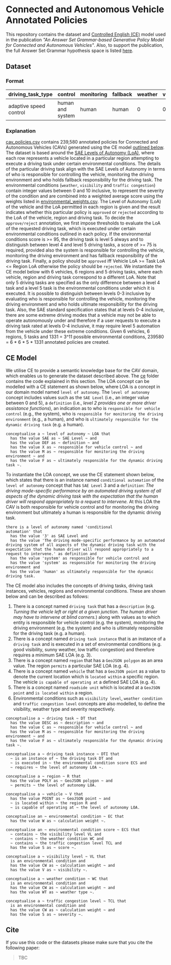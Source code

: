 # Connected and Autonomous Vehicle Annotated Policies

This repository contains the dataset and [Controlled English (CE)](https://github.com/ce-store/ce-store) model used in the publication *"An Answer Set Grammar-based Generative Policy Model for Connected and Autonomous Vehicles"*. Also, to support the publication, the full Answer Set Grammar hypothesis space is listed [here](asg_hypothesis_space.md).

## Dataset

### Format
|driving_task_type|control|monitoring|fallback|weather|visibility|traffic_congestion|environmental_weighted_average|driving_task_loa|vehicle_loa|region_loa|result
|---|---|---|---|---|---|---|---|---|---|---|---|
|adaptive speed control|human and system|human|human|0|0|0|0|1|3|4|approved|

### Explanation
[cav_policies.csv](cav_policies.csv) contains 239,580 annotated policies for Connected and Autonomous Vehicles (CAVs) generated using the CE model [outlined below](#ce-model). The dataset is based around the [SAE Levels of Autonomy (LoA)](https://www.sae.org/standards/content/j3016_201806/), where each row represents a vehicle located in a particular region attempting to execute a driving task under certain environmental conditions. The details of the particular driving task align with the SAE Levels of Autonomy in terms of who is responsible for controlling the vehicle, monitoring the driving environment and who holds fallback responsibility for the driving task. The environmental conditions (`weather`, `visibility` and `traffic congestion`) contain integer values between 0 and 10 inclusive, to represent the severity of the condition and are combined into a weighted average score using the weights listed in [environmental_weights.csv](environmental_weights.csv). The Level of Autonomy (LoA) of the vehicle and the LoA permitted in each region is given and the result indicates whether this particular policy is `approved` or `rejected` according to the LoA of the vehicle, region and driving task. To decide the `approve/reject` annotation, we first impose thresholds to evaluate the LoA of the requested driving task, which is executed under certain environmental conditions outlined in each policy. If the environmental conditions score is >= 95, the driving task is level 5 always and to distinguish between level 4 and level 5 driving tasks, a score of >= 75 is required, provided also the system is responsible for controlling the vehicle, monitoring the driving environment and has fallback responsibility of the driving task. Finally, a policy should be `approved` iff Vehicle LoA >= Task LoA <= Region LoA otherwise the policy should be `rejected`. We instantiate the CE model below with 6 vehicles, 6 regions and 5 driving tasks, where each vehicle, region and driving task correspond to a different LoA. Note that only 5 driving tasks are specified as the only difference between a level 4 task and a level 5 task is the environmental conditions under which it is executed. It is possible to distinguish between levels 0-3 inclusive by evaluating who is responsible for controlling the vehicle, monitoring the driving environment and who holds ultimate responsibility for the driving task. Also, the SAE standard specification states that at levels 0-4 inclusive, there are some extreme driving modes that a vehicle may not be able to operate autonomously under and therefore if a user requests to execute a driving task rated at levels 0-4 inclusive, it may require level 5 automation from the vehicle under these extreme conditions. Given 6 vehicles, 6 regions, 5 tasks and 1331 = 3^11 possible environmental conditions, 239580 = 6 * 6 * 5 * 1331 annotated policies are created.


## CE Model
We utilise CE to provide a semantic knowledge base for the CAV domain, which enables us to generate the dataset described above. The [ce](ce) folder contains the code explained in this section. The LOA concept can be modelled with a CE statement as shown below, where LOA is a concept in our domain model named `level of autonomy`. The `level of autonomy` concept includes values such as the `SAE Level` (i.e., an integer value between 0 and 5), a `definition` (i.e., *level 2 provides one or more driver assistance functions*), an indication as to who is `responsible for vehicle control`  (e.g., the system), who is `responsible for monitoring
the driving environment` (e.g., a human), and who is `ultimately responsible for the dynamic driving task` (e.g. a human).   
 
```
conceptualise a ~ level of autonomy ~ LOA that
  has the value SAE as ~ SAE Level ~ and
  has the value DEF as ~ definition ~ and
  has the value X as ~ responsible for vehicle control ~ and 
  has the value M as ~ responsible for monitoring the driving environment ~ and 
  has the value F as ~ ultimately responsible for the dynamic driving task ~. 
```

To instantiate the LOA concept, we use the CE statement shown below, which states that there is an instance named `conditional automation` of the `level of autonomy` concept that has `SAE Level` 3 and a `definition`: *The driving mode-specific performance by an automated driving system of all aspects of the dynamic driving task with the expectation that the human driver will respond appropriately to a request to intervene.* At this LOA the CAV is both responsible for vehicle control and for monitoring the driving environment but ultimately a human is responsible for the dynamic driving task.
```
there is a level of autonomy named 'conditional 
automation' that
  has the value '3' as SAE Level and
  has the value 'The driving mode-specific performance by an automated driving system of all aspects of the dynamic driving task with the expectation that the human driver will respond appropriately to a request to intervene.' as definition and
  has the value 'system' as responsible for vehicle control and 
  has the value 'system' as responsible for monitoring the driving environment and
  has the value 'human' as ultimately responsible for the dynamic driving task.
```

The CE model also includes the concepts of driving tasks, driving task instances, vehicles, regions and environmental conditions. These are shown below and can be described as follows:
1. There is a concept named `driving task` that has a `description` (e.g. *Turning the vehicle left or right at a given junction. The human driver may have to intervene at blind corners.*) along with values as to which entity is responsible for vehicle control (e.g. the system), monitoring the driving environment (e.g. the system) and who is ultimately responsible for the driving task (e.g. a human).
2. There is a concept named `driving task instance` that is an instance of a `driving task` and is executed in a set of environmental conditions (e.g. good visibility, sunny weather, low traffic congestion) and therefore requires a minimum SAE LOA (e.g. 3).
3. There is a concept named `region` that has a `GeoJSON polygon` as an area value. The region `permits` a particular SAE LOA (e.g. 4).  
4. There is a concept named `vehicle` that has a `GeoJSON point` as a value to denote the current location which is `located within` a specific region. The vehicle `is capable of operating at` a defined SAE LOA (e.g. 4).
5. There is a concept named `roadside unit` which is located at a `GeoJSON point` and `is located within` a region.
6. Environmental conditions such as `visibility level`, `weather condition` and `traffic congestion level` concepts are also modelled, to define the visibility, weather type and severity respectively.

```
conceptualise a ~ driving task ~ DT that
  has the value DESC as ~ description ~ and
  has the value C as ~ responsible for vehicle control ~ and
  has the value M as ~ responsible for monitoring the driving environment ~ and
  has the value F as ~ ultimately responsible for the dynamic driving task ~.
  
conceptualise a ~ driving task instance ~ DTI that
  ~ is an instance of ~ the driving task DT and
  ~ is executed in ~ the environmental condition score ECS and
  ~ requires ~ the level of autonomy LOA ~.

conceptualise a ~ region ~ R that
  has the value POLY as ~ GeoJSON polygon ~ and
  ~ permits ~ the level of autonomy LOA.
  
conceptualise a ~ vehicle ~ V that
  has the value POINT as ~ GeoJSON point ~ and
  ~ is located within ~ the region R and
  ~ is capable of operating at ~ the level of autonomy LOA.

conceptualise an ~ environmental condition ~ EC that
  has the value W as ~ calculation weight ~.

conceptualise an ~ environmental condition score ~ ECS that
  ~ contains ~ the visibility level VL and
  ~ contains ~ the weather condition WC and
  ~ contains ~ the traffic congestion level TCL and
  has the value S as ~ score ~.

conceptualise a ~ visibility level ~ VL that
  is an environmental condition and
  has the value CW as ~ calculation weight ~ and
  has the value V as ~ visibility ~.

conceptualise a ~ weather condition ~ WC that
  is an environmental condition and
  has the value CW as ~ calculation weight ~ and
  has the value WT as ~ weather type ~.

conceptualise a ~ traffic congestion level ~ TCL that
  is an environmental condition and
  has the value CW as ~ calculation weight ~ and
  has the value S as ~ severity ~.
```

## Cite
If you use this code or the datasets please make sure that you cite the following paper:
> TBC
